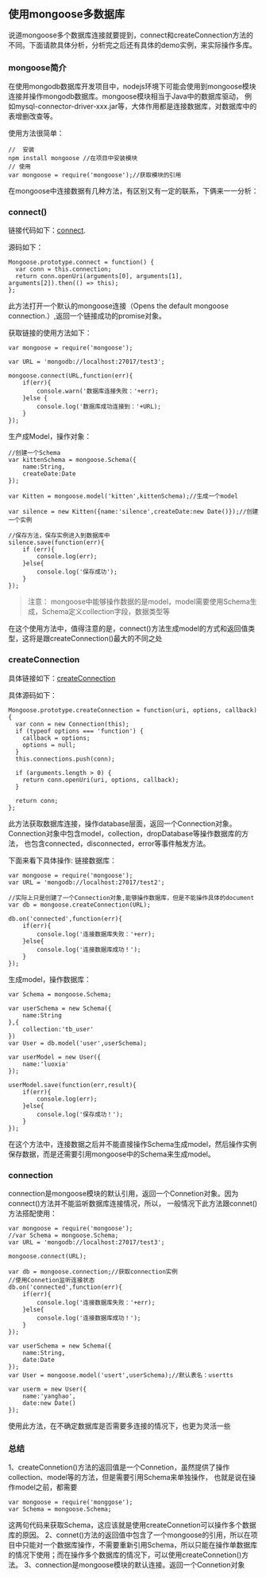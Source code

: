 ## 使用mongoose多数据库
说道mongoose多个数据库连接就要提到，connect和createConnection方法的不同。下面请款具体分析，分析完之后还有具体的demo实例，来实际操作多库。
### mongoose简介
在使用mongodb数据库开发项目中，nodejs环境下可能会使用到mongoose模块连接并操作mongodb数据库。mongoose模块相当于Java中的数据库驱动，
例如mysql-connector-driver-xxx.jar等，大体作用都是连接数据库，对数据库中的表增删改查等。

使用方法很简单：
```
//  安装
npm install mongoose //在项目中安装模块
// 使用
var mongoose = require('mongoose');//获取模块的引用
```
在mongoose中连接数据有几种方法，有区别又有一定的联系，下俩来一一分析：
### connect()
链接代码如下：[connect](https://mongoosejs.com/docs/api.html#mongoose_Mongoose-connect).

源码如下：
```
Mongoose.prototype.connect = function() {
  var conn = this.connection;
  return conn.openUri(arguments[0], arguments[1], arguments[2]).then(() => this);
};
```
此方法打开一个默认的mongoose连接（Opens the default mongoose connection.）,返回一个链接成功的promise对象。

获取链接的使用方法如下：
```
var mongoose = require('mongoose');

var URL = 'mongodb://localhost:27017/test3';

mongoose.connect(URL,function(err){
    if(err){
        console.warn('数据库连接失败：'+err);
    }else {
        console.log('数据库成功连接到：'+URL);
    }
});
```

生产成Model，操作对象：
```
//创建一个Schema
var kittenSchema = mongoose.Schema({
    name:String,
    createDate:Date
});

var Kitten = mongoose.model('kitten',kittenSchema);//生成一个model

var silence = new Kitten({name:'silence',createDate:new Date()});//创建一个实例

//保存方法，保存实例进入到数据库中
silence.save(function(err){
    if (err){
        console.log(err);
    }else{
        console.log('保存成功');
    }
});
```
> 注意： mongoose中能够操作数据的是model，model需要使用Schema生成，Schema定义collection字段，数据类型等

在这个使用方法中，值得注意的是，connect()方法生成model的方式和返回值类型，这将是跟createConnection()最大的不同之处

### createConnection
具体链接如下：[createConnection](https://mongoosejs.com/docs/api.html#mongoose_Mongoose-createConnection)

具体源码如下：
```
Mongoose.prototype.createConnection = function(uri, options, callback) {
  var conn = new Connection(this);
  if (typeof options === 'function') {
    callback = options;
    options = null;
  }
  this.connections.push(conn);

  if (arguments.length > 0) {
    return conn.openUri(uri, options, callback);
  }

  return conn;
};
```
此方法获取数据库连接，操作database层面，返回一个Connection对象。Connection对象中包含model，collection，dropDatabase等操作数据库的方法，
也包含connected，disconnected，error等事件触发方法。

下面来看下具体操作:
链接数据库：
```
var mongoose = require('mongoose');
var URL = 'mongodb://localhost:27017/test2';

//实际上只是创建了一个Connection对象,能够操作数据库，但是不能操作具体的document
var db = mongoose.createConnection(URL);

db.on('connected',function(err){
    if(err){
        console.log('连接数据库失败：'+err);
    }else{
        console.log('连接数据库成功！');
    }
});
```
生成model，操作数据库：
```
var Schema = mongoose.Schema;

var userSchema = new Schema({
    name:String
},{
    collection:'tb_user'
})
var User = db.model('user',userSchema);

var userModel = new User({
    name:'luoxia'
});

userModel.save(function(err,result){
    if(err){
        console.log(err);
    }else{
        console.log('保存成功！');
    }
});
```
在这个方法中，连接数据之后并不能直接操作Schema生成model，然后操作实例保存数据，而是还需要引用mongoose中的Schema来生成model。
### connection
connection是mongoose模块的默认引用，返回一个Connetion对象。因为connect()方法并不能监听数据库连接情况，所以，
一般情况下此方法跟connet()方法搭配使用：
```
var mongoose = require('mongoose');
//var Schema = mongoose.Schema;
var URL = 'mongodb://localhost:27017/test3';

mongoose.connect(URL);

var db = mongoose.connection;//获取connection实例
//使用Connetion监听连接状态
db.on('connected',function(err){
    if(err){
        console.log('连接数据库失败：'+err);
    }else{
        console.log('连接数据库成功！');
    }
});

var userSchema = new Schema({
    name:String,
    date:Date
});
var User = mongoose.model('usert',userSchema);//默认表名：usertts

var userm = new User({
    name:'yanghao',
    date:new Date()
});
```
使用此方法，在不确定数据库是否需要多连接的情况下，也更为灵活一些
### 总结
1、createConnetion()方法的返回值是一个Connetion，虽然提供了操作collection、model等的方法，但是需要引用Schema来单独操作，
也就是说在操作model之前，都需要
```
var mongoose = require('monggose');
var Schema = mongoose.Schema;
```
这两句代码来获取Schema，这应该就是使用createConnetion可以操作多个数据库的原因。 
2、connet()方法的返回值中包含了一个mongoose的引用，所以在项目中只能对一个数据库操作，不需要重新引用Schema，所以只能在操作单数据库的情况下使用；而在操作多个数据库的情况下，可以使用createConnetion()方法。 
3、connection是mongoose模块的默认连接。返回一个Connetion对象




